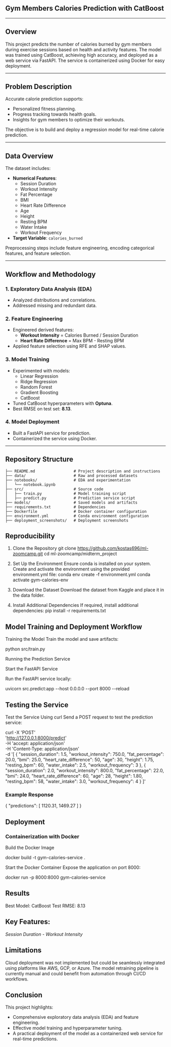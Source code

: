 ## Gym Members Calories Prediction with CatBoost

---

## Overview

This project predicts the number of calories burned by gym members during exercise sessions based on health and activity features. The model was trained using CatBoost, achieving high accuracy, and deployed as a web service via FastAPI. The service is containerized using Docker for easy deployment.

---

## Problem Description

Accurate calorie prediction supports:
- Personalized fitness planning.
- Progress tracking towards health goals.
- Insights for gym members to optimize their workouts.

The objective is to build and deploy a regression model for real-time calorie prediction.

---

## Data Overview

The dataset includes:
- **Numerical Features**:
  - Session Duration
  - Workout Intensity
  - Fat Percentage
  - BMI
  - Heart Rate Difference
  - Age
  - Height
  - Resting BPM
  - Water Intake
  - Workout Frequency
- **Target Variable**: `calories_burned`

Preprocessing steps include feature engineering, encoding categorical features, and feature selection.

---

## Workflow and Methodology

### 1. Exploratory Data Analysis (EDA)
- Analyzed distributions and correlations.
- Addressed missing and redundant data.

### 2. Feature Engineering
- Engineered derived features:
  - **Workout Intensity** = Calories Burned / Session Duration
  - **Heart Rate Difference** = Max BPM - Resting BPM
- Applied feature selection using RFE and SHAP values.

### 3. Model Training
- Experimented with models:
  - Linear Regression
  - Ridge Regression
  - Random Forest
  - Gradient Boosting
  - CatBoost
- Tuned CatBoost hyperparameters with **Optuna**.
- Best RMSE on test set: **8.13**.

### 4. Model Deployment
- Built a FastAPI service for prediction.
- Containerized the service using Docker.

---

## Repository Structure

```plaintext
├── README.md                 # Project description and instructions
├── data/                     # Raw and processed datasets
├── notebooks/                # EDA and experimentation
│   └── notebook.ipynb
├── src/                      # Source code
│   ├── train.py              # Model training script
│   ├── predict.py            # Prediction service script
├── models/                   # Saved models and artifacts
├── requirements.txt          # Dependencies
├── Dockerfile                # Docker container configuration
├── environment.yml           # Conda environment configuration
├── deployment_screenshots/   # Deployment screenshots
```

## Reproducibility
1. Clone the Repository
git clone https://github.com/kostas696/ml-zoomcamp.git
cd ml-zoomcamp/midterm_project

2. Set Up the Environment
Ensure conda is installed on your system. Create and activate the environment using the provided environment.yml file:
conda env create -f environment.yml
conda activate gym-calories-env

3. Download the Dataset
Download the dataset from Kaggle and place it in the data folder.

4. Install Additional Dependencies
If required, install additional dependencies:
pip install -r requirements.txt

## Model Training and Deployment Workflow
Training the Model
Train the model and save artifacts:

python src/train.py

Running the Prediction Service

Start the FastAPI Service

Run the FastAPI service locally:

uvicorn src.predict:app --host 0.0.0.0 --port 8000 --reload

## Testing the Service
Test the Service Using curl
Send a POST request to test the prediction service:

curl -X 'POST' \
     'http://127.0.0.1:8000/predict' \
     -H 'accept: application/json' \
     -H 'Content-Type: application/json' \
     -d '[
         {
             "session_duration": 1.5,
             "workout_intensity": 750.0,
             "fat_percentage": 20.0,
             "bmi": 25.0,
             "heart_rate_difference": 50,
             "age": 30,
             "height": 1.75,
             "resting_bpm": 60,
             "water_intake": 2.5,
             "workout_frequency": 3
         },
         {
             "session_duration": 2.0,
             "workout_intensity": 800.0,
             "fat_percentage": 22.0,
             "bmi": 24.0,
             "heart_rate_difference": 60,
             "age": 28,
             "height": 1.80,
             "resting_bpm": 58,
             "water_intake": 3.0,
             "workout_frequency": 4
         }
     ]'


### Example Response

{
  "predictions": [
    1120.31,
    1469.27
  ]
}

## Deployment

### Containerization with Docker
Build the Docker Image

docker build -t gym-calories-service .

Start the Docker Container
Expose the application on port 8000:

docker run -p 8000:8000 gym-calories-service

## Results
Best Model: CatBoost
Test RMSE: 8.13

## Key Features:
*Session Duration* - 
*Workout Intensity*

## Limitations

Cloud deployment was not implemented but could be seamlessly integrated using platforms like AWS, GCP, or Azure.
The model retraining pipeline is currently manual and could benefit from automation through CI/CD workflows.

## Conclusion
This project highlights:

- Comprehensive exploratory data analysis (EDA) and feature engineering.
- Effective model training and hyperparameter tuning.
- A practical deployment of the model as a containerized web service for real-time predictions.
